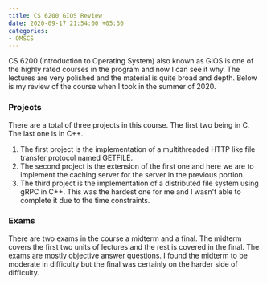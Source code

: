 ```yaml
---
title: CS 6200 GIOS Review
date: 2020-09-17 21:54:00 +05:30
categories:
- OMSCS
---
```


CS 6200 (Introduction to Operating System) also known as GIOS is one of the highly rated courses in the program and now I can see it why. The lectures are very polished and the material is quite broad and depth. 
Below is my review of the course when I took in the summer of 2020.

### Projects

There are a total of three projects in this course. The first two being in C. The last one is in C++.
1. The first project is the implementation of a multithreaded HTTP like file transfer protocol named GETFILE.
2. The second project is the extension of the first one and here we are to implement the caching server for the server in the previous portion.
3. The third project is the implementation of a distributed file system using gRPC in C++. This was the hardest one for me and I wasn't able to complete it due to the time constraints.

### Exams

There are two exams in the course a midterm and a final. The midterm covers the first two units of lectures and the rest is covered in the final. The exams are mostly objective answer questions. I found the midterm to be moderate in difficulty but the final was certainly on the harder side of difficulty.